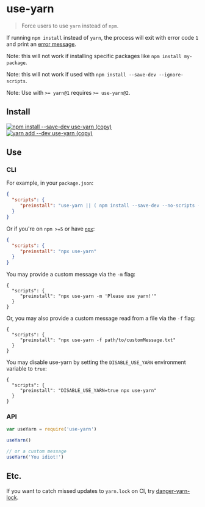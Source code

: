# use-yarn
> Force users to use `yarn` instead of `npm`.

If running `npm install` instead of `yarn`, the process will exit with error code `1`
and print an [error message](https://raw.githubusercontent.com/AndersDJohnson/use-yarn/master/message.txt).

Note: this will not work if installing specific packages like `npm install my-package`.

Note: this will not work if used with `npm install --save-dev --ignore-scripts`.

Note: Use with `>= yarn@1` requires `>= use-yarn@2`.

## Install

[![npm install --save-dev use-yarn (copy)](https://copyhaste.com/i?t=npm%20install%20--save-dev%20use-yarn)](https://copyhaste.com/c?t=npm%20install%20--save-dev%20use-yarn "npm install --save-dev use-yarn (copy)")
[![yarn add --dev use-yarn (copy)](https://copyhaste.com/i?t=yarn%20add%20--dev%20use-yarn)](https://copyhaste.com/c?t=yarn%20add%20--dev%20use-yarn "yarn add --dev use-yarn (copy)")

## Use

### CLI

For example, in your `package.json`:
```json
{
  "scripts": {
     "preinstall": "use-yarn || ( npm install --save-dev --no-scripts --no-save use-yarn && use-yarn )"
  }
}
```

Or if you're on `npm >=5` or have [`npx`][npx]:
```json
{
  "scripts": {
     "preinstall": "npx use-yarn"
  }
}
```

You may provide a custom message via the `-m` flag:
```
{
  "scripts": {
     "preinstall": "npx use-yarn -m 'Please use yarn!'"
  }
}
```

Or, you may also provide a custom message read from a file via the `-f` flag:
```
{
  "scripts": {
     "preinstall": "npx use-yarn -f path/to/customMessage.txt"
  }
}
```

You may disable use-yarn by setting the `DISABLE_USE_YARN` environment variable to `true`:
```
{
  "scripts": {
     "preinstall": "DISABLE_USE_YARN=true npx use-yarn"
  }
}
```

### API

```js
var useYarn = require('use-yarn')

useYarn()

// or a custom message
useYarn('You idiot!')
```

## Etc.

If you want to catch missed updates to `yarn.lock` on CI, try [danger-yarn-lock](https://github.com/AndersDJohnson/danger-yarn-lock).


[npx]: https://www.npmjs.com/package/npx
